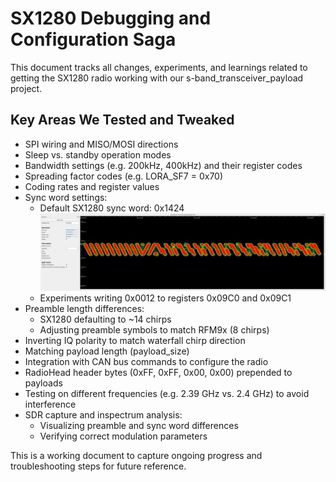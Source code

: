 

# SX1280 Debugging and Configuration Saga

This document tracks all changes, experiments, and learnings related to getting the SX1280 radio working with our s-band_transceiver_payload project.

## Key Areas We Tested and Tweaked

- SPI wiring and MISO/MOSI directions
- Sleep vs. standby operation modes
- Bandwidth settings (e.g. 200kHz, 400kHz) and their register codes
- Spreading factor codes (e.g. LORA_SF7 = 0x70)
- Coding rates and register values
- Sync word settings:
    - Default SX1280 sync word: 0x1424
    ![FC32 Capture Screenshot](./captures/915_MHz_lora_hat_good.png)
    - Experiments writing 0x0012 to registers 0x09C0 and 0x09C1
- Preamble length differences:
    - SX1280 defaulting to ~14 chirps
    - Adjusting preamble symbols to match RFM9x (8 chirps)
- Inverting IQ polarity to match waterfall chirp direction
- Matching payload length (payload_size)
- Integration with CAN bus commands to configure the radio
- RadioHead header bytes (0xFF, 0xFF, 0x00, 0x00) prepended to payloads
- Testing on different frequencies (e.g. 2.39 GHz vs. 2.4 GHz) to avoid interference
- SDR capture and inspectrum analysis:
    - Visualizing preamble and sync word differences
    - Verifying correct modulation parameters

This is a working document to capture ongoing progress and troubleshooting steps for future reference.